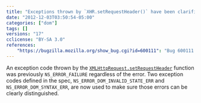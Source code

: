 ```yaml
---
title: "Exceptions thrown by `XHR.setRequestHeader()` have been clarified"
date: "2012-12-03T03:50:54-05:00"
categories: ["dom"]
tags: []
versions: "17"
cclicense: "BY-SA 3.0"
references:
    "https://bugzilla.mozilla.org/show_bug.cgi?id=600111": "Bug 600111 – XMLHttpRequest.setRequestHeader() throws NS_ERROR_FAILURE inappropriately"
---
```

An exception code thrown by the [`XMLHttpRequest.setRequestHeader`](https://developer.mozilla.org/en-US/docs/Web/API/XMLHttpRequest#setRequestHeader) function was previously `NS_ERROR_FAILURE` regardless of the error. Two exception codes defined in the spec, `NS_ERROR_DOM_INVALID_STATE_ERR` and `NS_ERROR_DOM_SYNTAX_ERR`, are now used to make sure those errors can be clearly distinguished.
